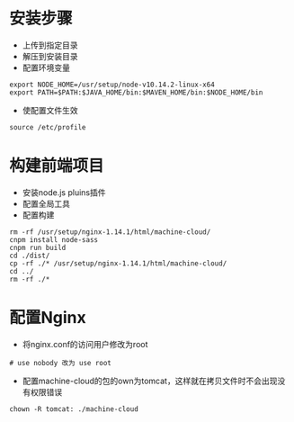 # 安装步骤

- 上传到指定目录
- 解压到安装目录
- 配置环境变量

```
export NODE_HOME=/usr/setup/node-v10.14.2-linux-x64
export PATH=$PATH:$JAVA_HOME/bin:$MAVEN_HOME/bin:$NODE_HOME/bin

```

- 使配置文件生效

```
source /etc/profile
```

# 构建前端项目

- 安装node.js pluins插件
- 配置全局工具
- 配置构建

```
rm -rf /usr/setup/nginx-1.14.1/html/machine-cloud/
cnpm install node-sass
cnpm run build
cd ./dist/
cp -rf ./* /usr/setup/nginx-1.14.1/html/machine-cloud/
cd ../
rm -rf ./*
```

# 配置Nginx

- 将nginx.conf的访问用户修改为root

```
# use nobody 改为 use root
```

- 配置machine-cloud的包的own为tomcat，这样就在拷贝文件时不会出现没有权限错误

```
chown -R tomcat: ./machine-cloud
```

